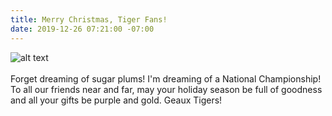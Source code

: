 ```yaml
---
title: Merry Christmas, Tiger Fans!
date: 2019-12-26 07:21:00 -07:00
---
```


![alt text](https://lsu-phoenix-alumni.github.io/assets/img/TigerStadiumNight.jpg)  
<br>
Forget dreaming of sugar plums! I'm dreaming of a National Championship! To all our friends near and far, may your holiday season be full of goodness and all your gifts be purple and gold. Geaux Tigers!   